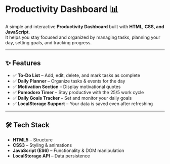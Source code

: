 # Productivity Dashboard 📊

A simple and interactive **Productivity Dashboard** built with **HTML, CSS, and JavaScript**.  
It helps you stay focused and organized by managing tasks, planning your day, setting goals, and tracking progress.

---

## ✨ Features
- ✅ **To-Do List** – Add, edit, delete, and mark tasks as complete  
- ✅ **Daily Planner** – Organize tasks & events for the day  
- ✅ **Motivation Section** – Display motivational quotes  
- ✅ **Pomodoro Timer** – Stay productive with the 25/5 work cycle  
- ✅ **Daily Goals Tracker** – Set and monitor your daily goals  
- ✅ **LocalStorage Support** – Your data is saved even after refreshing  

---

## 🛠️ Tech Stack
- **HTML5** – Structure  
- **CSS3** – Styling & animations  
- **JavaScript (ES6)** – Functionality & DOM manipulation  
- **LocalStorage API** – Data persistence  

